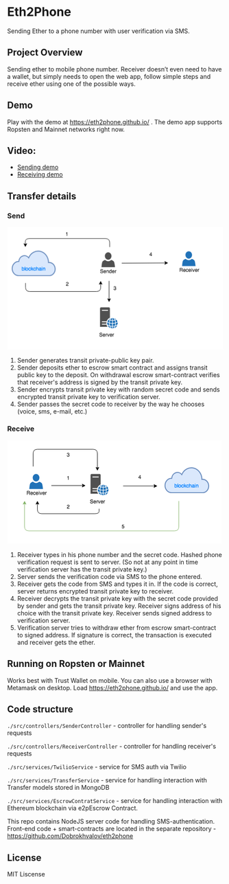 # Eth2Phone
Sending Ether to a phone number with user verification via SMS.

## Project Overview
Sending ether to mobile phone number. Receiver doesn’t even need to have a wallet, but simply needs to open the web app, follow simple steps and receive ether using one of the possible ways.

## Demo
Play with the demo at https://eth2phone.github.io/ . The demo app supports Ropsten and Mainnet networks right now.

## Video: 
* [Sending demo](https://screencast-o-matic.com/watch/cbQoD1IbCD)
* [Receiving demo](https://screencast-o-matic.com/watch/cbQoDXIbCp)

## Transfer details
### Send
![Send](/public/send.png)
1. Sender generates transit private-public key pair.
2. Sender deposits ether to escrow smart contract and assigns transit public key to the deposit. On withdrawal escrow smart-contract verifies that receiver's address is signed by the transit private key.
3. Sender encrypts transit private key with random secret code and sends encrypted transit private key to verification server.
4. Sender passes the secret code to receiver by the way he chooses (voice, sms, e-mail, etc.)

### Receive
![Receive](/public/receive.png)
1. Receiver types in his phone number and the secret code. Hashed phone verification request is sent to server. (So not at any point in time verification server has the transit private key.)
2. Server sends the verification code via SMS to the phone entered.
3. Receiver gets the code from SMS and types it in. If the code is correct, server returns encrypted transit private key to receiver.
4. Receiver decrypts the transit private key with the secret code provided by sender and gets the transit private key. Receiver signs address of his choice with the transit private key. Receiver sends signed address to verification server.
5. Verification server tries to withdraw ether from escrow smart-contract to signed address. If signature is correct, the transaction is executed and receiver gets the ether.

## Running on Ropsten or Mainnet
Works best with Trust Wallet on mobile. You can also use a browser with Metamask on desktop.
Load https://eth2phone.github.io/ and use the app.


## Code structure
`./src/controllers/SenderController` - controller for handling sender's requests

`./src/controllers/ReceiverController` - controller for handling receiver's requests

`./src/services/TwilioService` - service for SMS auth via Twilio

`./src/services/TransferService` - service for handling interaction with Transfer models stored in MongoDB

`./src/services/EscrowContratService` - service for handling interaction with Ethereum blockchain via e2pEscrow Contract.


This repo contains NodeJS server code for handling SMS-authentication. Front-end code + smart-contracts are located in the separate repository - https://github.com/Dobrokhvalov/eth2phone

## License
MIT Liscense 

